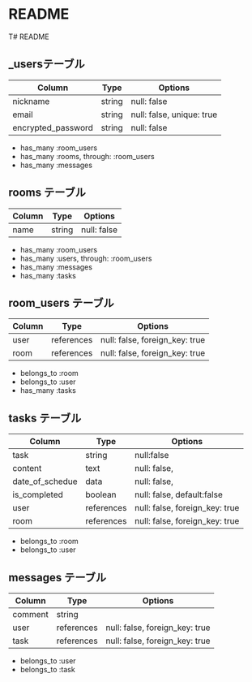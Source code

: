 # README

T# README

## _usersテーブル

| Column             | Type   | Options     |
| ------------------ | ------ | ----------- |
| nickname           | string | null: false |
| email              | string | null: false, unique: true |
| encrypted_password | string | null: false |


- has_many :room_users
- has_many :rooms, through: :room_users
- has_many :messages




## rooms テーブル

| Column | Type   | Options     |
| ------ | ------ | ----------- |
| name   | string | null: false |

- has_many :room_users
- has_many :users, through: :room_users
- has_many :messages
- has_many :tasks


## room_users テーブル

| Column | Type       | Options                        |
| ------ | ---------- | ------------------------------ |
| user   | references | null: false, foreign_key: true |
| room   | references | null: false, foreign_key: true |

- belongs_to :room
- belongs_to :user
- has_many :tasks

## tasks テーブル
| Column             | Type       | Options                        |
| -------            | ---------- | ------------------------------ |
| task               | string     | null:false                     |
| content            | text       | null: false,                   |
| date_of_schedue    | data       | null: false,                   |
| is_completed       | boolean    | null: false,  default:false   |
| user               | references | null: false, foreign_key: true |
| room               | references | null: false, foreign_key: true |


- belongs_to :room
- belongs_to :user

## messages テーブル

| Column  | Type       | Options                        |
| ------- | ---------- | ------------------------------ |
| comment | string     |                                |
| user    | references | null: false, foreign_key: true |
| task    | references | null: false, foreign_key: true |

- belongs_to :user
- belongs_to :task

